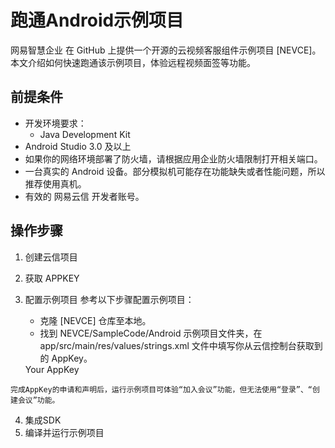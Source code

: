 # 跑通Android示例项目

  网易智慧企业 在 GitHub 上提供一个开源的云视频客服组件示例项目 [NEVCE]。本文介绍如何快速跑通该示例项目，体验远程视频面签等功能。

##  前提条件
  - 开发环境要求：
    - Java Development Kit
  - Android Studio 3.0 及以上
  - 如果你的网络环境部署了防火墙，请根据应用企业防火墙限制打开相关端口。
  - 一台真实的 Android 设备。部分模拟机可能存在功能缺失或者性能问题，所以推荐使用真机。
  - 有效的 网易云信 开发者账号。

## 操作步骤
  1. 创建云信项目
  2. 获取 APPKEY
  3. 配置示例项目
		参考以下步骤配置示例项目：
		- 克隆  [NEVCE] 仓库至本地。
		- 找到 NEVCE/SampleCode/Android 示例项目文件夹，在 app/src/main/res/values/strings.xml 文件中填写你从云信控制台获取到的 AppKey。

      <?xml version="1.0" encoding="utf-8"?>
      <resources>
        <!--TODO-->
        <!--Replace With Your AppKey Here-->
        <string name="appkey">Your AppKey</string>
      </resources>

    完成AppKey的申请和声明后，运行示例项目可体验“加入会议”功能，但无法使用“登录”、“创建会议”功能。
  4. 集成SDK
  5. 编译并运行示例项目

